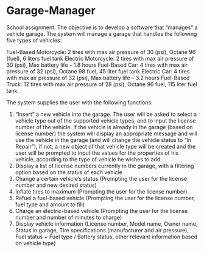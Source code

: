 # Garage-Manager

School assignment. The objective is to develop a software that “manages” a vehicle garage. 
The system will manage a garage that handles the following five types of vehicles:

Fuel-Based Motorcycle:
2 tires with max air pressure of 30 (psi), Octane 96 (fuel), 6 liters fuel tank
Electric Motorcycle:
2 tires with max air pressure of 30 (psi), Max battery life – 1.8 hours
Fuel-Based Car:
4 tires with max air pressure of 32 (psi), Octane 98 fuel, 45 liter fuel tank
Electric Car:
4 tires with max air pressure of 32 (psi), Max battery life – 3.2 hours
Fuel-Based Truck:
12 tires with max air pressure of 28 (psi), Octane 96 fuel, 115 liter fuel tank

The system supplies the user with the following functions:
1. “Insert” a new vehicle into the garage. The user will be asked to select a vehicle type out of the supported vehicle types, and to input the license number of the vehicle. If the vehicle is already in the garage (based on license number) the system will display an appropriate message and will use the vehicle in the garage (and will change the vehicle status to “In Repair”), if not, a new object of that vehicle type will be created and the user will be prompted to input the values for the properties of his vehicle, according to the type of vehicle he wishes to add.
2. Display a list of license numbers currently in the garage, with a filtering option based on the status of each vehicle
3. Change a certain vehicle’s status (Prompting the user for the license number and new desired status)
4. Inflate tires to maximum (Prompting the user for the license number)
5. Refuel a fuel-based vehicle (Prompting the user for the license number, fuel type and amount to fill)
6. Charge an electric-based vehicle (Prompting the user for the license number and number of minutes to charge)
7. Display vehicle information (License number, Model name, Owner name, Status in garage, Tire specifications (manufacturer and air pressure), Fuel status + Fuel type / Battery status, other relevant information based on vehicle type)
